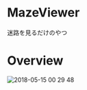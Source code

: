 # MazeViewer
迷路を見るだけのやつ

# Overview
![2018-05-15 00 29 48](https://user-images.githubusercontent.com/1436126/40007213-2022e488-57d7-11e8-827d-ea23f45b6b64.png)
